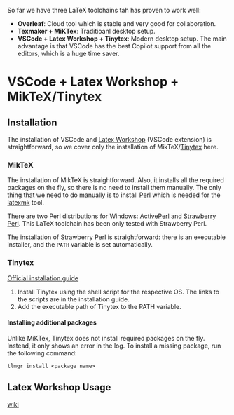 So far we have three LaTeX toolchains tah has proven to work well:
- **Overleaf**: Cloud tool which is stable and very good for collaboration. 
- **Texmaker + MiKTex**: Traditioanl desktop setup.
- **VSCode + Latex Workshop + Tinytex**: Modern desktop setup. The main advantage is that VSCode has the best Copilot support from all the editors, which is a huge time saver.

# VSCode + Latex Workshop + MikTeX/Tinytex
## Installation
The installation of VSCode and [Latex Workshop](https://marketplace.visualstudio.com/items?itemName=James-Yu.latex-workshop) (VSCode extension) is straightforward, so we cover only the installation of MikTeX/[Tinytex](https://github.com/rstudio/tinytex) here.


### MikTeX
The installation of MikTeX is straightforward. Also, it installs all the required packages on the fly, so there is no need to install them manually. The only thing that we need to do manually is to install [Perl](https://www.perl.org) which is needed for the [latexmk](https://mg.readthedocs.io/latexmk.html) tool.

There are two Perl distributions for Windows: [ActivePerl](https://www.activestate.com/products/perl/) and [Strawberry Perl](https://strawberryperl.com). This LaTeX toolchain has been only tested with Strawberry Perl.

The installation of Strawberry Perl is straightforward: there is an executable installer, and the `PATH` variable is set automatically.


### Tinytex
[Official installation guide](https://yihui.org/tinytex/#installation)

1. Install Tinytex using the shell script for the respective OS. The links to the scripts are in the installation guide.
2. Add the executable path of Tinytex to the PATH variable. 


#### Installing additional packages
Unlike MiKTex, Tinytex does not install required packages on the fly. Instead, it only shows an error in the log. To install a missing package, run the following command:
```
tlmgr install <package name>
```


## Latex Workshop Usage
[wiki](https://github.com/James-Yu/LaTeX-Workshop/wiki)

